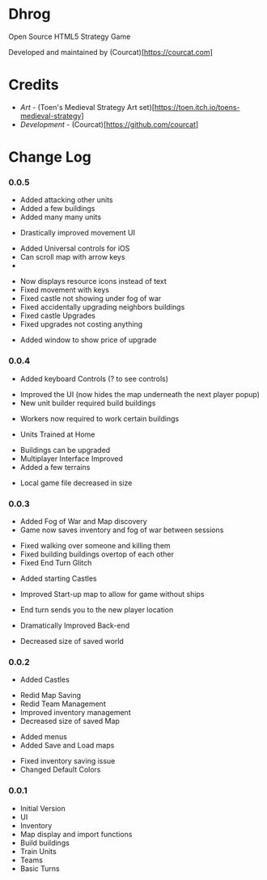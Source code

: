 # Dhrog
Open Source HTML5 Strategy Game

Developed and maintained by (Courcat)[https://courcat.com]

# Credits
+ *Art* - (Toen's Medieval Strategy Art set)[https://toen.itch.io/toens-medieval-strategy]
+ *Development* - (Courcat)[https://github.com/courcat]

# Change Log

### 0.0.5
+ Added attacking other units
+ Added a few buildings
+ Added many many units
* Drastically improved movement UI
+ Added Universal controls for iOS
+ Can scroll map with arrow keys
+
* Now displays resource icons instead of text
* Fixed movement with keys
* Fixed castle not showing under fog of war
* Fixed accidentally upgrading neighbors buildings
* Fixed castle Upgrades
* Fixed upgrades not costing anything
+ Added window to show price of upgrade

### 0.0.4
+ Added keyboard Controls (? to see controls)
* Improved the UI  (now hides the map underneath the next player popup)
* New unit builder required build buildings
+ Workers now required to work certain buildings
* Units Trained at Home
+ Buildings can be upgraded
+ Multiplayer Interface Improved
+ Added a few terrains
* Local game file decreased in size

### 0.0.3
+ Added Fog of War and Map discovery
+ Game now saves inventory and fog of war between sessions
* Fixed walking over someone and killing them
* Fixed building buildings overtop of each other
* Fixed End Turn Glitch
+ Added starting Castles
* Improved Start-up map to allow for game without ships
* End turn sends you to the new player location

* Dramatically Improved Back-end
* Decreased size of saved world

### 0.0.2
+ Added Castles
* Redid Map Saving
* Redid Team Management
* Improved inventory management
* Decreased size of saved Map
+ Added menus
+ Added Save and Load maps
* Fixed inventory saving issue
* Changed Default Colors

### 0.0.1
+ Initial Version
+ UI
+ Inventory
+ Map display and import functions
+ Build buildings
+ Train Units
+ Teams
+ Basic Turns

